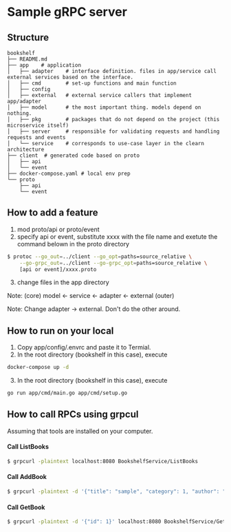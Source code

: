 

# Sample gRPC server
## Structure
```
bookshelf
├── README.md
├── app    # application
│   ├── adapter    # interface definition. files in app/service call external services based on the interface.
│   ├── cmd        # set-up functions and main function
│   ├── config
│   ├── external   # external service callers that implement app/adapter
│   ├── model      # the most important thing. models depend on nothing.
│   ├── pkg        # packages that do not depend on the project (this microservice itself)
│   ├── server     # responsible for validating requests and handling requests and events
│   └── service    # corresponds to use-case layer in the clearn architecture
├── client  # generated code based on proto
│   ├── api
│   └── event
├── docker-compose.yaml # local env prep
└── proto
    ├── api
    └── event
```

## How to add a feature
1. mod proto/api or proto/event
2. specify api or event, substitute xxxx with the file name and exetute the command belown in the proto directory
```bash
$ protoc --go_out=../client --go_opt=paths=source_relative \
    --go-grpc_out=../client --go-grpc_opt=paths=source_relative \
    [api or event]/xxxx.proto
```
3. change files in the app directory

Note: (core) model <- service <- adapter <- external (outer)

Note: Change adapter -> external. Don't do the other around.

## How to run on your local
1. Copy app/config/.envrc and paste it to Termial.
2. In the root directory (bookshelf in this case), execute
```bash
docker-compose up -d
```
3. In the root directory (bookshelf in this case), execute
```bash
go run app/cmd/main.go app/cmd/setup.go
```


## How to call RPCs using grpcul
Assuming that tools are installed on your computer.

#### Call ListBooks
``` bash
$ grpcurl -plaintext localhost:8080 BookshelfService/ListBooks
```

#### Call AddBook
```bash
$ grpcurl -plaintext -d '{"title": "sample", "category": 1, "author": "satoshi"}' localhost:8080 BookshelfService/AddBook
```

#### Call GetBook
``` bash
$ grpcurl -plaintext -d '{"id": 1}' localhost:8080 BookshelfService/GetBook
```